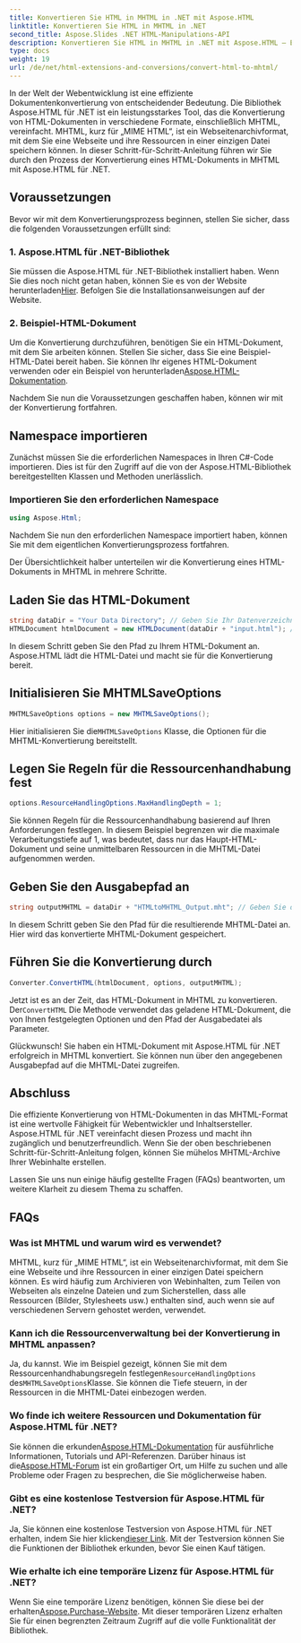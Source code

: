 ```yaml
---
title: Konvertieren Sie HTML in MHTML in .NET mit Aspose.HTML
linktitle: Konvertieren Sie HTML in MHTML in .NET
second_title: Aspose.Slides .NET HTML-Manipulations-API
description: Konvertieren Sie HTML in MHTML in .NET mit Aspose.HTML – Eine Schritt-für-Schritt-Anleitung für die effiziente Archivierung von Webinhalten. Erfahren Sie, wie Sie mit Aspose.HTML für .NET MHTML-Archive erstellen.
type: docs
weight: 19
url: /de/net/html-extensions-and-conversions/convert-html-to-mhtml/
---
```


In der Welt der Webentwicklung ist eine effiziente Dokumentenkonvertierung von entscheidender Bedeutung. Die Bibliothek Aspose.HTML für .NET ist ein leistungsstarkes Tool, das die Konvertierung von HTML-Dokumenten in verschiedene Formate, einschließlich MHTML, vereinfacht. MHTML, kurz für „MIME HTML“, ist ein Webseitenarchivformat, mit dem Sie eine Webseite und ihre Ressourcen in einer einzigen Datei speichern können. In dieser Schritt-für-Schritt-Anleitung führen wir Sie durch den Prozess der Konvertierung eines HTML-Dokuments in MHTML mit Aspose.HTML für .NET.

## Voraussetzungen

Bevor wir mit dem Konvertierungsprozess beginnen, stellen Sie sicher, dass die folgenden Voraussetzungen erfüllt sind:

### 1. Aspose.HTML für .NET-Bibliothek

 Sie müssen die Aspose.HTML für .NET-Bibliothek installiert haben. Wenn Sie dies noch nicht getan haben, können Sie es von der Website herunterladen[Hier](https://releases.aspose.com/html/net/). Befolgen Sie die Installationsanweisungen auf der Website.

### 2. Beispiel-HTML-Dokument

Um die Konvertierung durchzuführen, benötigen Sie ein HTML-Dokument, mit dem Sie arbeiten können. Stellen Sie sicher, dass Sie eine Beispiel-HTML-Datei bereit haben. Sie können Ihr eigenes HTML-Dokument verwenden oder ein Beispiel von herunterladen[Aspose.HTML-Dokumentation](https://reference.aspose.com/html/net/).

Nachdem Sie nun die Voraussetzungen geschaffen haben, können wir mit der Konvertierung fortfahren.

## Namespace importieren

Zunächst müssen Sie die erforderlichen Namespaces in Ihren C#-Code importieren. Dies ist für den Zugriff auf die von der Aspose.HTML-Bibliothek bereitgestellten Klassen und Methoden unerlässlich.

### Importieren Sie den erforderlichen Namespace

```csharp
using Aspose.Html;
```

Nachdem Sie nun den erforderlichen Namespace importiert haben, können Sie mit dem eigentlichen Konvertierungsprozess fortfahren.

Der Übersichtlichkeit halber unterteilen wir die Konvertierung eines HTML-Dokuments in MHTML in mehrere Schritte.

## Laden Sie das HTML-Dokument

```csharp
string dataDir = "Your Data Directory"; // Geben Sie Ihr Datenverzeichnis an
HTMLDocument htmlDocument = new HTMLDocument(dataDir + "input.html"); // Laden Sie das HTML-Dokument
```

In diesem Schritt geben Sie den Pfad zu Ihrem HTML-Dokument an. Aspose.HTML lädt die HTML-Datei und macht sie für die Konvertierung bereit.

## Initialisieren Sie MHTMLSaveOptions

```csharp
MHTMLSaveOptions options = new MHTMLSaveOptions();
```

 Hier initialisieren Sie die`MHTMLSaveOptions` Klasse, die Optionen für die MHTML-Konvertierung bereitstellt.

## Legen Sie Regeln für die Ressourcenhandhabung fest

```csharp
options.ResourceHandlingOptions.MaxHandlingDepth = 1;
```

Sie können Regeln für die Ressourcenhandhabung basierend auf Ihren Anforderungen festlegen. In diesem Beispiel begrenzen wir die maximale Verarbeitungstiefe auf 1, was bedeutet, dass nur das Haupt-HTML-Dokument und seine unmittelbaren Ressourcen in die MHTML-Datei aufgenommen werden.

## Geben Sie den Ausgabepfad an

```csharp
string outputMHTML = dataDir + "HTMLtoMHTML_Output.mht"; // Geben Sie den Pfad der Ausgabedatei an
```

In diesem Schritt geben Sie den Pfad für die resultierende MHTML-Datei an. Hier wird das konvertierte MHTML-Dokument gespeichert.

## Führen Sie die Konvertierung durch

```csharp
Converter.ConvertHTML(htmlDocument, options, outputMHTML);
```

 Jetzt ist es an der Zeit, das HTML-Dokument in MHTML zu konvertieren. Der`ConvertHTML` Die Methode verwendet das geladene HTML-Dokument, die von Ihnen festgelegten Optionen und den Pfad der Ausgabedatei als Parameter.

Glückwunsch! Sie haben ein HTML-Dokument mit Aspose.HTML für .NET erfolgreich in MHTML konvertiert. Sie können nun über den angegebenen Ausgabepfad auf die MHTML-Datei zugreifen.

## Abschluss

Die effiziente Konvertierung von HTML-Dokumenten in das MHTML-Format ist eine wertvolle Fähigkeit für Webentwickler und Inhaltsersteller. Aspose.HTML für .NET vereinfacht diesen Prozess und macht ihn zugänglich und benutzerfreundlich. Wenn Sie der oben beschriebenen Schritt-für-Schritt-Anleitung folgen, können Sie mühelos MHTML-Archive Ihrer Webinhalte erstellen.

Lassen Sie uns nun einige häufig gestellte Fragen (FAQs) beantworten, um weitere Klarheit zu diesem Thema zu schaffen.

## FAQs

### Was ist MHTML und warum wird es verwendet?

MHTML, kurz für „MIME HTML“, ist ein Webseitenarchivformat, mit dem Sie eine Webseite und ihre Ressourcen in einer einzigen Datei speichern können. Es wird häufig zum Archivieren von Webinhalten, zum Teilen von Webseiten als einzelne Dateien und zum Sicherstellen, dass alle Ressourcen (Bilder, Stylesheets usw.) enthalten sind, auch wenn sie auf verschiedenen Servern gehostet werden, verwendet.

### Kann ich die Ressourcenverwaltung bei der Konvertierung in MHTML anpassen?

 Ja, du kannst. Wie im Beispiel gezeigt, können Sie mit dem Ressourcenhandhabungsregeln festlegen`ResourceHandlingOptions` des`MHTMLSaveOptions`Klasse. Sie können die Tiefe steuern, in der Ressourcen in die MHTML-Datei einbezogen werden.

### Wo finde ich weitere Ressourcen und Dokumentation für Aspose.HTML für .NET?

 Sie können die erkunden[Aspose.HTML-Dokumentation](https://reference.aspose.com/html/net/) für ausführliche Informationen, Tutorials und API-Referenzen. Darüber hinaus ist die[Aspose.HTML-Forum](https://forum.aspose.com/) ist ein großartiger Ort, um Hilfe zu suchen und alle Probleme oder Fragen zu besprechen, die Sie möglicherweise haben.

### Gibt es eine kostenlose Testversion für Aspose.HTML für .NET?

 Ja, Sie können eine kostenlose Testversion von Aspose.HTML für .NET erhalten, indem Sie hier klicken[dieser Link](https://releases.aspose.com/). Mit der Testversion können Sie die Funktionen der Bibliothek erkunden, bevor Sie einen Kauf tätigen.

### Wie erhalte ich eine temporäre Lizenz für Aspose.HTML für .NET?

 Wenn Sie eine temporäre Lizenz benötigen, können Sie diese bei der erhalten[Aspose.Purchase-Website](https://purchase.aspose.com/temporary-license/). Mit dieser temporären Lizenz erhalten Sie für einen begrenzten Zeitraum Zugriff auf die volle Funktionalität der Bibliothek.

